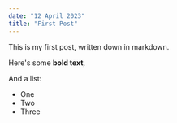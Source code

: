 ```yaml
---
date: "12 April 2023"
title: "First Post"
---
```


This is my first post, written down in markdown.

Here's some **bold text**,

And a list:

- One
- Two
- Three
